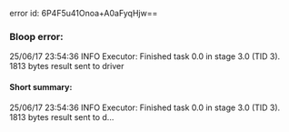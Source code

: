 error id: 6P4F5u41Onoa+A0aFyqHjw==
### Bloop error:

25/06/17 23:54:36 INFO Executor: Finished task 0.0 in stage 3.0 (TID 3). 1813 bytes result sent to driver
#### Short summary: 

25/06/17 23:54:36 INFO Executor: Finished task 0.0 in stage 3.0 (TID 3). 1813 bytes result sent to d...